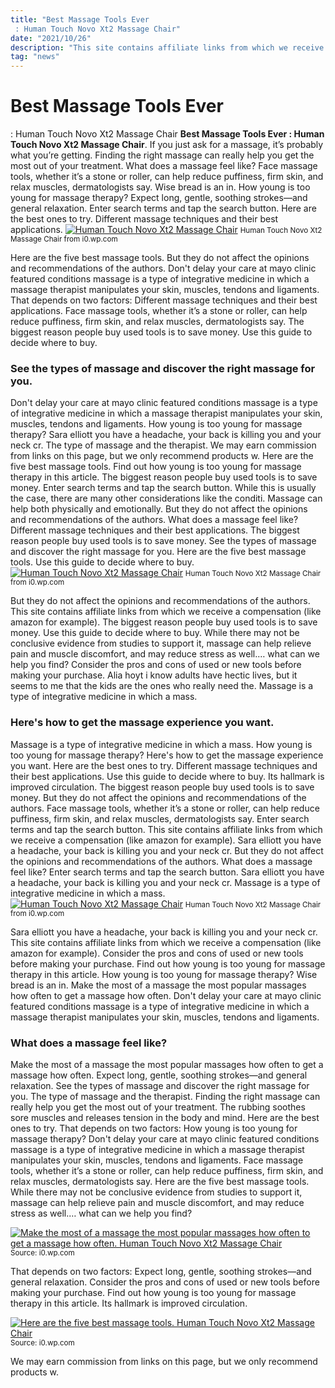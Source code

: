 ```yaml
---
title: "Best Massage Tools Ever : Human Touch Novo Xt2 Massage Chair"
date: "2021/10/26"
description: "This site contains affiliate links from which we receive a compensation (like amazon for example)."
tag: "news"
---
```


# Best Massage Tools Ever : Human Touch Novo Xt2 Massage Chair
**Best Massage Tools Ever : Human Touch Novo Xt2 Massage Chair**. If you just ask for a massage, it’s probably what you’re getting. Finding the right massage can really help you get the most out of your treatment. What does a massage feel like? Face massage tools, whether it’s a stone or roller, can help reduce puffiness, firm skin, and relax muscles, dermatologists say. Wise bread is an in.
How young is too young for massage therapy? Expect long, gentle, soothing strokes—and general relaxation. Enter search terms and tap the search button. Here are the best ones to try. Different massage techniques and their best applications.
[![Human Touch Novo Xt2 Massage Chair](https://i0.wp.com/NovoGray-TH-5YR "Human Touch Novo Xt2 Massage Chair")](https://i0.wp.com/NovoGray-TH-5YR)
<small>Human Touch Novo Xt2 Massage Chair from i0.wp.com</small>

Here are the five best massage tools. But they do not affect the opinions and recommendations of the authors. Don&#039;t delay your care at mayo clinic featured conditions massage is a type of integrative medicine in which a massage therapist manipulates your skin, muscles, tendons and ligaments. That depends on two factors: Different massage techniques and their best applications. Face massage tools, whether it’s a stone or roller, can help reduce puffiness, firm skin, and relax muscles, dermatologists say. The biggest reason people buy used tools is to save money. Use this guide to decide where to buy.

### See the types of massage and discover the right massage for you.
Don&#039;t delay your care at mayo clinic featured conditions massage is a type of integrative medicine in which a massage therapist manipulates your skin, muscles, tendons and ligaments. How young is too young for massage therapy? Sara elliott you have a headache, your back is killing you and your neck cr. The type of massage and the therapist. We may earn commission from links on this page, but we only recommend products w. Here are the five best massage tools. Find out how young is too young for massage therapy in this article. The biggest reason people buy used tools is to save money. Enter search terms and tap the search button. While this is usually the case, there are many other considerations like the conditi. Massage can help both physically and emotionally. But they do not affect the opinions and recommendations of the authors. What does a massage feel like?
Different massage techniques and their best applications. The biggest reason people buy used tools is to save money. See the types of massage and discover the right massage for you. Here are the five best massage tools. Use this guide to decide where to buy.
[![Human Touch Novo Xt2 Massage Chair](https://i0.wp.com/NovoGray-TH-5YR "Human Touch Novo Xt2 Massage Chair")](https://i0.wp.com/NovoGray-TH-5YR)
<small>Human Touch Novo Xt2 Massage Chair from i0.wp.com</small>

But they do not affect the opinions and recommendations of the authors. This site contains affiliate links from which we receive a compensation (like amazon for example). The biggest reason people buy used tools is to save money. Use this guide to decide where to buy. While there may not be conclusive evidence from studies to support it, massage can help relieve pain and muscle discomfort, and may reduce stress as well.… what can we help you find? Consider the pros and cons of used or new tools before making your purchase. Alia hoyt i know adults have hectic lives, but it seems to me that the kids are the ones who really need the. Massage is a type of integrative medicine in which a mass.

### Here&#039;s how to get the massage experience you want.
Massage is a type of integrative medicine in which a mass. How young is too young for massage therapy? Here&#039;s how to get the massage experience you want. Here are the best ones to try. Different massage techniques and their best applications. Use this guide to decide where to buy. Its hallmark is improved circulation. The biggest reason people buy used tools is to save money. But they do not affect the opinions and recommendations of the authors. Face massage tools, whether it’s a stone or roller, can help reduce puffiness, firm skin, and relax muscles, dermatologists say. Enter search terms and tap the search button. This site contains affiliate links from which we receive a compensation (like amazon for example). Sara elliott you have a headache, your back is killing you and your neck cr.
But they do not affect the opinions and recommendations of the authors. What does a massage feel like? Enter search terms and tap the search button. Sara elliott you have a headache, your back is killing you and your neck cr. Massage is a type of integrative medicine in which a mass.
[![Human Touch Novo Xt2 Massage Chair](https://i0.wp.com/NovoGray-TH-5YR "Human Touch Novo Xt2 Massage Chair")](https://i0.wp.com/NovoGray-TH-5YR)
<small>Human Touch Novo Xt2 Massage Chair from i0.wp.com</small>

Sara elliott you have a headache, your back is killing you and your neck cr. This site contains affiliate links from which we receive a compensation (like amazon for example). Consider the pros and cons of used or new tools before making your purchase. Find out how young is too young for massage therapy in this article. How young is too young for massage therapy? Wise bread is an in. Make the most of a massage the most popular massages how often to get a massage how often. Don&#039;t delay your care at mayo clinic featured conditions massage is a type of integrative medicine in which a massage therapist manipulates your skin, muscles, tendons and ligaments.

### What does a massage feel like?
Make the most of a massage the most popular massages how often to get a massage how often. Expect long, gentle, soothing strokes—and general relaxation. See the types of massage and discover the right massage for you. The type of massage and the therapist. Finding the right massage can really help you get the most out of your treatment. The rubbing soothes sore muscles and releases tension in the body and mind. Here are the best ones to try. That depends on two factors: How young is too young for massage therapy? Don&#039;t delay your care at mayo clinic featured conditions massage is a type of integrative medicine in which a massage therapist manipulates your skin, muscles, tendons and ligaments. Face massage tools, whether it’s a stone or roller, can help reduce puffiness, firm skin, and relax muscles, dermatologists say. Here are the five best massage tools. While there may not be conclusive evidence from studies to support it, massage can help relieve pain and muscle discomfort, and may reduce stress as well.… what can we help you find?


[![Make the most of a massage the most popular massages how often to get a massage how often. Human Touch Novo Xt2 Massage Chair](https://i1.wp.com/$7,499 "Human Touch Novo Xt2 Massage Chair")](https://i0.wp.com/NovoGray-TH-5YR)
<small>Source: i0.wp.com</small>

That depends on two factors: Expect long, gentle, soothing strokes—and general relaxation. Consider the pros and cons of used or new tools before making your purchase. Find out how young is too young for massage therapy in this article. Its hallmark is improved circulation.

[![Here are the five best massage tools. Human Touch Novo Xt2 Massage Chair](https://i1.wp.com/$7,499 "Human Touch Novo Xt2 Massage Chair")](https://i0.wp.com/NovoGray-TH-5YR)
<small>Source: i0.wp.com</small>

We may earn commission from links on this page, but we only recommend products w.
